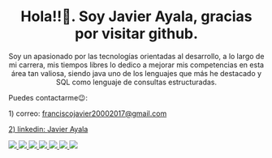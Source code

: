 <!DOCTYPE html>
<html>
<head>
	<meta charset="UTF-8">
	<link rel="icon" href="https://www.iconsdb.com/icons/preview/white/java-xxl.png" type="image/png" sizes="32x32">
</head>
<body>
	<header>
		<h1>Hola!!👋. Soy Javier Ayala, gracias por visitar github. </h1>
		<p>Soy un apasionado por las tecnologías orientadas al desarrollo, a lo largo de mi carrera, mis tiempos libres lo dedico a mejorar mis competencias en esta área tan valiosa, siendo java uno de los lenguajes que más he destacado y SQL como lenguaje de consultas estructuradas.</p>
        <p align="left">Puedes contactarme😉: </p>
	<p align="left">	1) correo: <a href="mailto:franciscojavier20002017@gmail.com"> franciscojavier20002017@gmail.com</p>
        <p align="left">	2) linkedin: <a href="[mailto:in/javier-ayala-9a4a84237](https://www.linkedin.com/in/javierayalaalvarez/)"> Javier Ayala</p>
	<p align="left">
		<img src="https://img.icons8.com/color/48/000000/java-coffee-cup-logo.png"/> <!-- Imagen de Java -->
		<img src="https://img.icons8.com/color/48/000000/spring-logo.png"/> <!-- Imagen de Spring Boot -->
		<img src="https://img.icons8.com/color/48/000000/angularjs.png"/> <!-- Imagen de Angular -->
		<img src="https://img.icons8.com/color/48/000000/android-studio--v2.png"/> <!-- Imagen de Android Studio -->
		<img src="https://img.icons8.com/color/48/000000/mysql-logo.png"/> <!-- Imagen de MySQL -->
		<img src="https://img.icons8.com/color/48/000000/microsoft-sql-server.png"/> <!-- Imagen de SQL Server -->
		<img src="https://img.icons8.com/color/48/000000/postgreesql.png"/> <!-- Imagen de PostgreSQL -->
	</p>
	</header>
</body>
</html>
